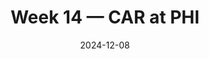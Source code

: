 ---
layout: game
title: Week 14 — CAR at PHI
season: 2024
game_id: 2024_14_CAR_PHI
week: 14
date: 2024-12-08
home_team: PHI
away_team: CAR
final_home: 
final_away: 
pbp_url: /assets/data/pbp/2024/2024_14_CAR_PHI.csv.gz
---